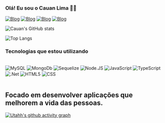 ### Olá! Eu sou o Cauan Lima ✌🏻

[![Blog](https://img.shields.io/badge/bio.link-000000%7D?style=for-the-badge&logo=biolink&logoColor=white)](https://bio.link/cauanlim)
[![Blog](https://img.shields.io/badge/Facebook-1877F2?style=for-the-badge&logo=facebook&logoColor=white)](https://www.facebook.com/cauan.lima.754/)
[![Blog](https://img.shields.io/badge/Instagram-E4405F?style=for-the-badge&logo=instagram&logoColor=white)](https://www.instagram.com/cauanguii/)
[![Blog](https://img.shields.io/badge/LinkedIn-0077B5?style=for-the-badge&logo=linkedin&logoColor=white)](https://www.linkedin.com/in/cauandelima/)

![Cauan's GitHub stats](https://github-readme-stats.vercel.app/api?username=Utahh&show_icons=true&theme=dark)

![Top Langs](https://github-readme-stats.vercel.app/api/top-langs/?username=Utahh&size_weight=0.5&count_weight=0.5)

### Tecnologias que estou utilizando 

<div style="display: inline_block"><br/>
    <img align="center" alt="MySQL" src="https://img.shields.io/badge/MySQL-005C84?style=for-the-badge&logo=mysql&logoColor=white" />   <img align="center" alt="MongoDb" src="https://img.shields.io/badge/MongoDB-4EA94B?style=for-the-badge&logo=mongodb&logoColor=white" />
    <img align="center" alt="Sequelize" src="https://img.shields.io/badge/sequelize-323330?style=for-the-badge&logo=sequelize&logoColor=blue" />
    <img align="center" alt="Node.JS" src="https://img.shields.io/badge/Node.js-43853D?style=for-the-badge&logo=node.js&logoColor=white" />
    <img align="center" alt="JavaScript" src="https://img.shields.io/badge/JavaScript-F7DF1E?style=for-the-badge&logo=javascript&logoColor=black" />
    <img align="center" alt="TypeScript" src="https://img.shields.io/badge/TypeScript-007ACC?style=for-the-badge&logo=typescript&logoColor=white" />    <img align="center" alt=".Net" src="https://img.shields.io/badge/.NET-5C2D91?style=for-the-badge&logo=.net&logoColor=white" />
    <img align="center" alt="HTML5" src="https://img.shields.io/badge/HTML5-E34F26?style=for-the-badge&logo=html5&logoColor=white" />
    <img align="center" alt="CSS" src="https://img.shields.io/badge/CSS-239120?&style=for-the-badge&logo=css3&logoColor=white" />
</div><br/>


## Focado em desenvolver aplicações que melhorem a vida das pessoas.

[![Utahh's github activity graph](https://github-readme-activity-graph.vercel.app/graph?username=Utahh&theme=github-compact)](https://github.com/ashutosh00710/github-readme-activity-graph)
